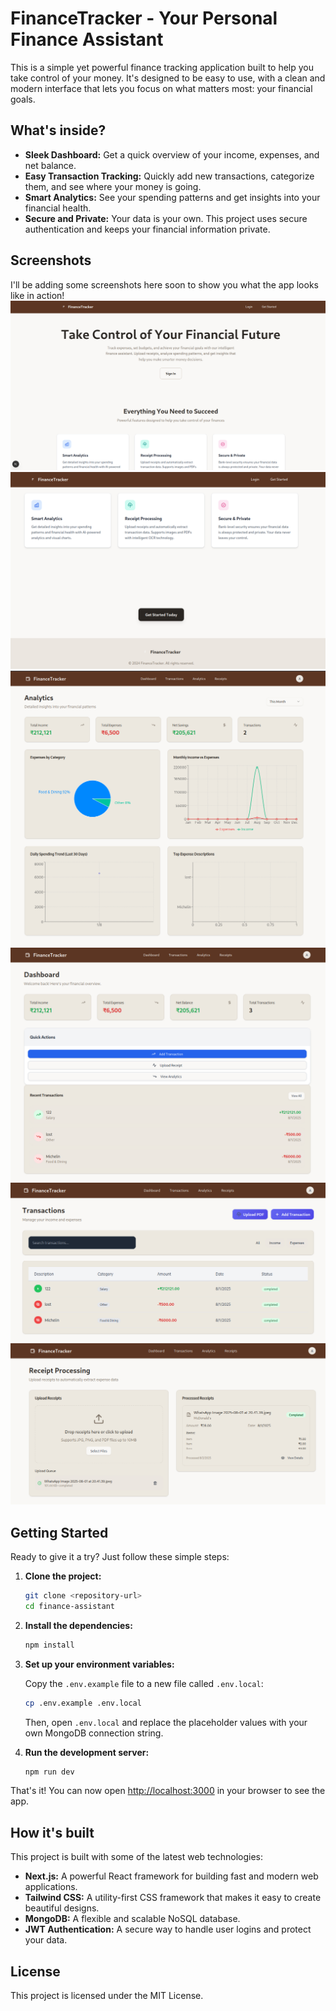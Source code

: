 # FinanceTracker - Your Personal Finance Assistant

This is a simple yet powerful finance tracking application built to help you take control of your money. It's designed to be easy to use, with a clean and modern interface that lets you focus on what matters most: your financial goals.

## What's inside?

*   **Sleek Dashboard:** Get a quick overview of your income, expenses, and net balance.
*   **Easy Transaction Tracking:** Quickly add new transactions, categorize them, and see where your money is going.
*   **Smart Analytics:** See your spending patterns and get insights into your financial health.
*   **Secure and Private:** Your data is your own. This project uses secure authentication and keeps your financial information private.

## Screenshots

I'll be adding some screenshots here soon to show you what the app looks like in action!
![alt text](image1.png)
![alt text](image2.png)
![alt text](image3.png)
![alt text](image4.png)
![alt text](image5.png)
![alt text](image6.png)
## Getting Started

Ready to give it a try? Just follow these simple steps:

1.  **Clone the project:**
    ```bash
    git clone <repository-url>
    cd finance-assistant
    ```

2.  **Install the dependencies:**
    ```bash
    npm install
    ```

3.  **Set up your environment variables:**

    Copy the `.env.example` file to a new file called `.env.local`:
    ```bash
    cp .env.example .env.local
    ```

    Then, open `.env.local` and replace the placeholder values with your own MongoDB connection string.

4.  **Run the development server:**
    ```bash
    npm run dev
    ```

That's it! You can now open [http://localhost:3000](http://localhost:3000) in your browser to see the app.

## How it's built

This project is built with some of the latest web technologies:

*   **Next.js:** A powerful React framework for building fast and modern web applications.
*   **Tailwind CSS:** A utility-first CSS framework that makes it easy to create beautiful designs.
*   **MongoDB:** A flexible and scalable NoSQL database.
*   **JWT Authentication:** A secure way to handle user logins and protect your data.


## License

This project is licensed under the MIT License.